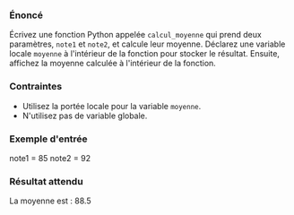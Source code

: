 ### Énoncé

Écrivez une fonction Python appelée ```calcul_moyenne``` qui prend deux paramètres, ```note1``` et ```note2```, et calcule leur moyenne. Déclarez une variable locale ```moyenne``` à l'intérieur de la fonction pour stocker le résultat. Ensuite, affichez la moyenne calculée à l'intérieur de la fonction.

### Contraintes

- Utilisez la portée locale pour la variable ```moyenne```.
- N'utilisez pas de variable globale.

### Exemple d'entrée

note1 = 85
note2 = 92

### Résultat attendu

La moyenne est : 88.5
